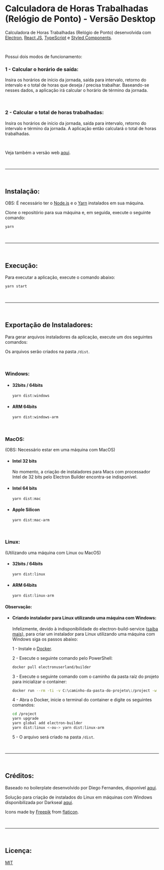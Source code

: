 # Calculadora de Horas Trabalhadas (Relógio de Ponto) - Versão Desktop

Calculadora de Horas Trabalhadas (Relógio de Ponto) desenvolvida com [Electron](https://www.electronjs.org), [React JS](https://pt-br.reactjs.org), [TypeScript](https://www.typescriptlang.org/pt/) e [Styled Components](https://styled-components.com).

<br>

Possui dois modos de funcionamento:

### 1 - Calcular o horário de saída:
Insira os horários de início da jornada, saída para intervalo, retorno do intervalo e o total de horas que deseja / precisa trabalhar. Baseando-se nesses dados, a aplicação irá calcular o horário de término da jornada.

<br>

### 2 - Calcular o total de horas trabalhadas:
Insira os horários de início da jornada, saída para intervalo, retorno do intervalo e término da jornada. A aplicação então calculará o total de horas trabalhadas.

<br>

Veja também a versão web [aqui](https://github.com/daniloribeiro00/calculadora-relogio-de-ponto-next).

<br>
<hr>
<br>

## Instalação:

OBS: É necessário ter o [Node.js](https://nodejs.org/pt-br/) e o [Yarn](https://yarnpkg.com) instalados em sua máquina.

Clone o repositório para sua máquina e, em seguida, execute o seguinte comando:

```bash
yarn
```

<br>
<hr>
<br>

## Execução:

Para executar a aplicação, execute o comando abaixo:

```bash
yarn start
```

<br>
<hr>
<br>

## Exportação de Instaladores:

Para gerar arquivos instaladores da aplicação, execute um dos seguintes comandos:

Os arquivos serão criados na pasta `/dist`.

<br>

### Windows:

- #### 32bits / 64bits

    ```bash
    yarn dist:windows
    ```

- #### ARM 64bits

    ```bash
    yarn dist:windows-arm
    ```

<br>

### MacOS:

(OBS: Necessário estar em uma máquina com MacOS)

- #### Intel 32 bits

    No momento, a criação de instaladores para Macs com processador Intel de 32 bits pelo Electron Builder encontra-se indisponível.

- #### Intel 64 bits

    ```bash
    yarn dist:mac
    ```

- #### Apple Silicon

    ```bash
    yarn dist:mac-arm
    ```

<br>

### Linux:

(Utilizando uma máquina com Linux ou MacOS)

- #### 32bits / 64bits

    ```bash
    yarn dist:linux
    ```

- #### ARM 64bits

    ```bash
    yarn dist:linux-arm
    ```

#### Observação:

- #### Criando instalador para Linux utilizando uma máquina com Windows:

    Infelizmente, devido à indisponibilidade do electron-build-service ([saiba mais](https://github.com/electron-userland/electron-build-service/issues/9)), para criar um instalador para Linux utilizando uma máquina com Windows siga os passos abaixo:

    1 - Instale o [Docker](https://docs.docker.com/get-docker/).

    2 - Execute o seguinte comando pelo PowerShell:

    ```bash
    docker pull electronuserland/builder
    ```

    3 - Execute o seguinte comando com o caminho da pasta raíz do projeto para inicializar o container:

    ```bash
    docker run --rm -ti -v C:\caminho-da-pasta-do-projeto\:/project -w /project electronuserland/builder
    ```

    4 - Abra o Docker, inicie o terminal do container e digite os seguintes comandos:

    ```bash
    cd /project
    yarn upgrade
    yarn global add electron-builder
    yarn dist:linux <-ou-> yarn dist:linux-arm
    ```

    5 - O arquivo será criado na pasta `/dist`.

<br>
<hr>
<br>

## Créditos:

Baseado no boilerplate desenvolvido por Diego Fernandes, disponível [aqui](https://github.com/diego3g/electron-typescript-react).

Solução para criação de instalados do Linux em máquinas com Windows disponibilizada por Darkseal [aqui](https://github.com/electron-userland/electron-build-service/issues/9#issuecomment-704069238).

Icons made by [Freepik](https://www.freepik.com) from [flaticon](https://www.flaticon.com/).

<br>
<hr>
<br>

## Licença:

[MIT](https://choosealicense.com/licenses/mit/)
